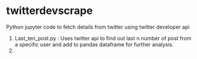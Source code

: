 # twitterdevscrape
Python jupyter code to fetch details from twitter using twitter developer api

1. Last_ten_post.py : Uses twitter api to find out last n number of post from a specific user and add to pandas dataframe for further analysis.
2.
